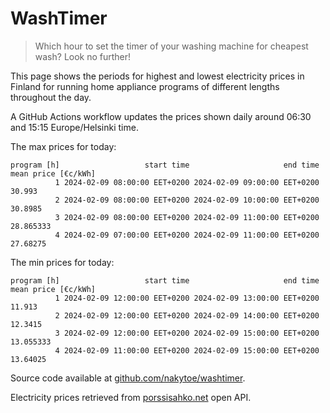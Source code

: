 
# WashTimer

> Which hour to set the timer of your washing machine for cheapest wash? Look no further!

This page shows the periods for highest and lowest electricity prices in Finland 
for running home appliance programs of different lengths throughout the day. 

A GitHub Actions workflow updates the prices shown daily around 06:30 and 15:15 Europe/Helsinki time.

The max prices for today:

	program [h]                   start time                     end time mean price [€c/kWh]
	          1 2024-02-09 08:00:00 EET+0200 2024-02-09 09:00:00 EET+0200              30.993
	          2 2024-02-09 08:00:00 EET+0200 2024-02-09 10:00:00 EET+0200             30.8985
	          3 2024-02-09 08:00:00 EET+0200 2024-02-09 11:00:00 EET+0200           28.865333
	          4 2024-02-09 07:00:00 EET+0200 2024-02-09 11:00:00 EET+0200            27.68275

The min prices for today:

	program [h]                   start time                     end time mean price [€c/kWh]
	          1 2024-02-09 12:00:00 EET+0200 2024-02-09 13:00:00 EET+0200              11.913
	          2 2024-02-09 12:00:00 EET+0200 2024-02-09 14:00:00 EET+0200             12.3415
	          3 2024-02-09 12:00:00 EET+0200 2024-02-09 15:00:00 EET+0200           13.055333
	          4 2024-02-09 11:00:00 EET+0200 2024-02-09 15:00:00 EET+0200            13.64025


Source code available at [github.com/nakytoe/washtimer](https://github.com/nakytoe/washtimer).

Electricity prices retrieved from [porssisahko.net](https://porssisahko.net/api) open API.
